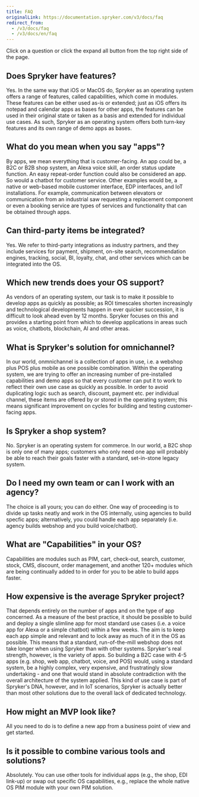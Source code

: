 ```yaml
---
title: FAQ
originalLink: https://documentation.spryker.com/v3/docs/faq
redirect_from:
  - /v3/docs/faq
  - /v3/docs/en/faq
---
```


Click on a question or click the expand all button from the top right side of the page.

## Does Spryker have features?

Yes. In the same way that iOS or MacOS do, Spryker as an operating system offers a range of features, called capabilities, which come in modules. These features can be either used as-is or extended; just as iOS offers its notepad and calendar apps as bases for other apps, the features can be used in their original state or taken as a basis and extended for individual use cases. As such, Spryker as an operating system offers both turn-key features and its own range of demo apps as bases.
    
## What do you mean when you say "apps"?

By apps, we mean everything that is customer-facing. 
An app could be, a B2C or B2B shop system, an Alexa voice skill, an order status update function. An easy repeat-order function could also be considered an app. So would a chatbot for customer service. Other examples would be, a native or web-based mobile customer interface, EDP interfaces, and IoT installations. For example, communication between elevators or communication from an industrial saw requesting a replacement component or even a booking service are types of services and functionality that can be obtained through apps.
    
## Can third-party items be integrated?

Yes. We refer to third-party integrations as industry partners, and they include services for payment, shipment, on-site search, recommendation engines, tracking, social, BI, loyalty, chat, and other services which can be integrated into the OS.
   
## Which new trends does your OS support?

As vendors of an operating system, our task is to make it possible to develop apps as quickly as possible; as ROI timescales shorten increasingly and technological developments happen in ever quicker succession, it is difficult to look ahead even by 12 months. Spryker focuses on this and provides a starting point from which to develop applications in areas such as voice, chatbots, blockchain, AI and other areas.
   
## What is Spryker's solution for omnichannel?
    
In our world, onmnichannel is a collection of apps in use, i.e. a webshop plus POS plus mobile as one possible combination. Within the operating system, we are trying to offer an increasing number of pre-installed capabilities and demo apps so that every customer can put it to work to reflect their own use case as quickly as possible. In order to avoid duplicating logic such as search, discount, payment etc. per individual channel, these items are offered by or stored in the operating system; this means significant improvement on cycles for building and testing customer-facing apps.
   
## Is Spryker a shop system?
 
No. Spryker is an operating system for commerce. In our world, a B2C shop is only one of many apps; customers who only need one app will probably be able to reach their goals faster with a standard, set-in-stone legacy system.

## Do I need my own team or can I work with an agency?

The choice is all yours; you can do either. One way of proceeding is to divide up tasks neatly and work in the OS internally, using agencies to build specfic apps; alternatively, you could handle each app separately (i.e. agency builds webshop and you build voice/chatbot).

## What are "Capabilities" in your OS?

Capabilities are modules such as PIM, cart, check-out, search, customer, stock, CMS, discount, order management, and another 120+ modules which are being continually added to in order for you to be able to build apps faster.

## How expensive is the average Spryker project?

That depends entirely on the number of apps and on the type of app concerned. As a measure of the best practice, it should be possible to build and deploy a single slimline app for most standard use cases (i.e. a voice app for Alexa or a simple chatbot) within a few weeks. The aim is to keep each app simple and relevant and to lock away as much of it in the OS as possible. This means that a standard, run-of-the-mill webshop does not take longer when using Spryker than with other systems. Spryker's real strength, however, is the variety of apps. So building a B2C case with 4-5 apps (e.g. shop, web app, chatbot, voice, and POS) would, using a standard system, be a highly complex, very expensive, and frustratingly slow undertaking - and one that would stand in absolute contradiction with the overall architecture of the system applied. This kind of use case is part of Spryker's DNA, however, and in IoT scenarios, Spryker is actually better than most other solutions due to the overall lack of dedicated technology.

## How might an MVP look like?

All you need to do is to define a new app from a business point of view and get started.

## Is it possible to combine various tools and solutions?

Absolutely. You can use other tools for individual apps (e.g., the shop, EDI link-up) or swap out specific OS capabilities, e.g., replace the whole native OS PIM module with your own PIM solution.
